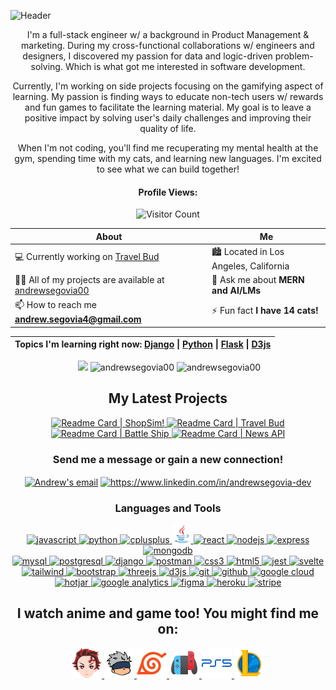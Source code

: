 ![Header](/images/backgroundimg.png)
<div align="center">
  
I'm a full-stack engineer w/ a background in Product Management & marketing. During my cross-functional collaborations w/ engineers and designers, I discovered my passion for data and logic-driven problem-solving. Which is what got me interested in software development.


Currently, I'm working on side projects focusing on the gamifying aspect of learning. My passion is finding ways to educate non-tech users w/ rewards and fun games to facilitate the learning material. My goal is to leave a positive impact by solving user's daily challenges and improving their quality of life. 


When I'm not coding, you'll find me recuperating my mental health at the gym, spending time with my cats, and learning new languages. I'm excited to see what we can build together!

</div>
<div align="center">

#### Profile Views: 
![Visitor Count](https://profile-counter.glitch.me/andrewsegovia00/count.svg)

| About | Me |
|---|---|
| 💻 Currently working on [Travel Bud](https://github.com/andrewsegovia00/travelTracker) | 🏙️ Located in Los Angeles, California |
| 👨‍💻 All of my projects are available at [andrewsegovia00](https://github.com/andrewsegovia00?tab=repositories) | 💬 Ask me about **MERN and AI/LMs** | 
|📫 How to reach me **andrew.segovia4@gmail.com** | ⚡ Fun fact **I have 14 cats!** |

|Topics I'm learning right now: **[Django](https://www.djangoproject.com/) \| [Python](https://www.python.org/) \| [Flask](https://flask.palletsprojects.com/) \| [D3js](https://d3js.org/)** |
|---|

<div>&nbsp;<img height="140px" src="https://github-readme-stats.vercel.app/api?username=andrewsegovia00&&show_icons=true&theme=jolly&hide=contribs,stars&show=reviews"/> <img height="140px" src="https://github-readme-streak-stats.herokuapp.com/?user=andrewsegovia00&" alt="andrewsegovia00" /> <img height="140px" src="https://github-readme-stats.vercel.app/api/top-langs?username=andrewsegovia00&show_icons=true&locale=en&layout=compact" alt="andrewsegovia00" /></div>

## My Latest Projects
<div align="center" >
  <a href="https://github.com/andrewsegovia00/ShopSimulator">
    <img src="https://github-readme-stats.vercel.app/api/pin/?username=andrewsegovia00&repo=ShopSimulator" alt="Readme Card | ShopSim!">
  </a>
  <a href="https://github.com/andrewsegovia00/travelBud">
    <img src="https://github-readme-stats.vercel.app/api/pin/?username=andrewsegovia00&repo=travelBud" alt="Readme Card | Travel Bud">
  </a>
  <a href="https://github.com/andrewsegovia00/BattleshipGame">
    <img src="https://github-readme-stats.vercel.app/api/pin/?username=andrewsegovia00&repo=BattleshipGame" alt="Readme Card | Battle Ship">
  </a>
  <a href="https://github.com/andrewsegovia00/java-firebase-demo">
    <img src="https://github-readme-stats.vercel.app/api/pin/?username=andrewsegovia00&repo=java-firebase-demo" alt="Readme Card | News API">
  </a>
</div>

<h3 align="center">Send me a message or gain a new connection!</h3>
<a href="mailto: andrew.segovia4@gmail.com" target="blank"> <img align="center" src="https://img.shields.io/badge/Gmail-D14836?style=for-the-badge&logo=gmail&logoColor=white" alt="Andrew's email"/></a> <a href="https://www.linkedin.com/in/andrewsegovia-dev/" target="blank"><img align="center" src="https://img.shields.io/badge/LinkedIn-0077B5?style=for-the-badge&logo=linkedin&logoColor=white" alt="https://www.linkedin.com/in/andrewsegovia-dev"/></a>

<h3 align="center">Languages and Tools</h3>

<a href="https://developer.mozilla.org/en-US/docs/Web/JavaScript" target="_blank" rel="noreferrer"> <img src="https://img.shields.io/badge/JavaScript-323330?style=for-the-badge&logo=javascript&logoColor=F7DF1E" alt="javascript" /> </a>
<a href="https://www.python.org" target="_blank" rel="noreferrer"> <img src="https://img.shields.io/badge/Python-FFD43B?style=for-the-badge&logo=python&logoColor=blue" alt="python" /> </a>
<a href="https://www.w3schools.com/cpp/" target="_blank" rel="noreferrer"> <img src="https://img.shields.io/badge/C%2B%2B-00599C?style=for-the-badge&logo=c%2B%2B&logoColor=white" alt="cplusplus" /> </a>
<a href="https://www.java.com" target="_blank" rel="noreferrer"> <img src="https://raw.githubusercontent.com/devicons/devicon/master/icons/java/java-original.svg" alt="java" width="30" height="30"/> </a>
<a href="https://reactjs.org/" target="_blank" rel="noreferrer"> <img src="https://img.shields.io/badge/React-20232A?style=for-the-badge&logo=react&logoColor=61DAFB" alt="react" /> </a>
<a href="https://nodejs.org" target="_blank" rel="noreferrer"> <img src="https://img.shields.io/badge/Node.js-339933?style=for-the-badge&logo=nodedotjs&logoColor=white" alt="nodejs" /> </a>
<a href="https://expressjs.com" target="_blank" rel="noreferrer"> <img src="https://img.shields.io/badge/Express.js-000000?style=for-the-badge&logo=express&logoColor=white" alt="express" /> </a>
<a href="https://www.mongodb.com/" target="_blank" rel="noreferrer"> <img src="https://img.shields.io/badge/MongoDB-4EA94B?style=for-the-badge&logo=mongodb&logoColor=white" alt="mongodb" /> </a>
<br>
<a href="https://www.mysql.com/" target="_blank" rel="noreferrer"> <img src="https://img.shields.io/badge/MySQL-005C84?style=for-the-badge&logo=mysql&logoColor=white" alt="mysql" /> </a>
<a href="https://www.postgresql.org" target="_blank" rel="noreferrer"> <img src="https://img.shields.io/badge/PostgreSQL-316192?style=for-the-badge&logo=postgresql&logoColor=white" alt="postgresql"/> </a>
<a href="https://www.djangoproject.com/" target="_blank" rel="noreferrer"> <img src="https://img.shields.io/badge/Django-092E20?style=for-the-badge&logo=django&logoColor=green" alt="django"/> </a><a href="https://postman.com" target="_blank" rel="noreferrer"> <img src="https://img.shields.io/badge/Postman-FF6C37?style=for-the-badge&logo=Postman&logoColor=white" alt="postman" /> </a>
<a href="https://www.w3schools.com/css/" target="_blank" rel="noreferrer"> <img src="https://img.shields.io/badge/CSS3-1572B6?style=for-the-badge&logo=css3&logoColor=white" alt="css3" /> </a>
<a href="https://www.w3.org/html/" target="_blank" rel="noreferrer"> <img src="https://img.shields.io/badge/HTML5-E34F26?style=for-the-badge&logo=html5&logoColor=white" alt="html5" /> </a>
<a href="https://jestjs.io" target="_blank" rel="noreferrer"> <img src="https://img.shields.io/badge/Jest-C21325?style=for-the-badge&logo=jest&logoColor=white" alt="jest" /> </a>
<a href="https://svelte.dev" target="_blank" rel="noreferrer"> <img src="https://img.shields.io/badge/Svelte-4A4A55?style=for-the-badge&logo=svelte&logoColor=FF3E00" alt="svelte" /> </a>
<br>
<a href="https://tailwindcss.com/" target="_blank" rel="noreferrer"> <img src="https://img.shields.io/badge/Tailwind_CSS-38B2AC?style=for-the-badge&logo=tailwind-css&logoColor=white" alt="tailwind" /> </a>
<a href="https://getbootstrap.com" target="_blank" rel="noreferrer"> <img src="https://img.shields.io/badge/Bootstrap-563D7C?style=for-the-badge&logo=bootstrap&logoColor=white" alt="bootstrap" /> </a>
<a href="https://threejs.org/" target="_blank" rel="noreferrer"> <img src="https://img.shields.io/badge/ThreeJs-black?style=for-the-badge&logo=three.js&logoColor=white" alt="threejs" /> </a>
<a href="https://d3js.org/" target="_blank" rel="noreferrer"> <img src="https://img.shields.io/badge/d3.js-F9A03C?style=for-the-badge&logo=d3.js&logoColor=white" alt="d3js"/> </a>
<a href="https://git-scm.com/" target="_blank" rel="noreferrer"> <img src="https://img.shields.io/badge/GIT-E44C30?style=for-the-badge&logo=git&logoColor=white" alt="git"/> </a>
<a href="https://github.com/" target="_blank" rel="noreferrer"> <img src="https://img.shields.io/badge/GitHub-100000?style=for-the-badge&logo=github&logoColor=white" alt="github"/> </a>
<a href="https://cloud.google.com/" target="_blank" rel="noreferrer"> <img src="https://img.shields.io/badge/Google_Cloud-4285F4?style=for-the-badge&logo=google-cloud&logoColor=white" alt="google cloud"/> </a>
<br>
<a href="https://www.hotjar.com/" target="_blank" rel="noreferrer"> <img src="https://img.shields.io/badge/hotjar-FD3A5C?style=for-the-badge&logo=hotjar&logoColor=white" alt="hotjar"/> </a><a href="https://analytics.google.com/" target="_blank" rel="noreferrer"> <img src="https://img.shields.io/badge/Google%20Analytics-E37400?style=for-the-badge&logo=google%20analytics&logoColor=white" alt="google analytics"/> </a><a href="https://www.figma.com/" target="_blank" rel="noreferrer"> <img src="https://img.shields.io/badge/Figma-F24E1E?style=for-the-badge&logo=figma&logoColor=white" alt="figma" /> </a><a href="https://heroku.com" target="_blank" rel="noreferrer"> <img src="https://img.shields.io/badge/Heroku-430098?style=for-the-badge&logo=heroku&logoColor=white" alt="heroku" /> </a><a href="https://stripe.com/" target="_blank" rel="noreferrer"> <img src="https://img.shields.io/badge/Stripe-626CD9?style=for-the-badge&logo=Stripe&logoColor=white" alt="stripe" /> </a>


## I watch anime and game too! You might find me on:

<a href="https://github.com/andrewsegovia00" target="_blank" rel="noreferrer"> <img src="/images/demon-slayer.png" alt="demon-slayer-logo" /> </a><a href="https://github.com/andrewsegovia00" target="_blank" rel="noreferrer"> <img src="/images/jjk.png" alt="jujitsu-kaisenLogo" /> </a><a href="https://github.com/andrewsegovia00" target="_blank" rel="noreferrer"> <img src="/images/naruto.png" alt="naruto-logo" /> </a><a href="https://github.com/andrewsegovia00" target="_blank" rel="noreferrer"> <img src="/images/ninswitch.png" alt="nintendo-switch-logo" /> </a><a href="https://github.com/andrewsegovia00" target="_blank" rel="noreferrer"> <img src="/images/ps5.png" alt="ps5-logo" /> </a><a href="https://github.com/andrewsegovia00" target="_blank" rel="noreferrer"> <img src="/images/league.png" alt="league-of-legends-logo" /> </a>

</div>

<!--
**andrewsegovia00/andrewsegovia00** is a ✨ _special_ ✨ repository because its `README.md` (this file) appears on your GitHub profile.

Here are some ideas to get you started:

- 🔭 I’m currently working on ...
- 🌱 I’m currently learning ...
- 👯 I’m looking to collaborate on ...
- 🤔 I’m looking for help with ...
- 💬 Ask me about ...
- 📫 How to reach me: ...
- 😄 Pronouns: ...
- ⚡ Fun fact: ...
-->
